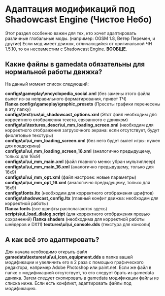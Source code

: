 # Адаптация модификаций под Shadowcast Engine (Чистое Небо)

Этот раздел особенно важен для тех, кто хочет адаптировать различные глобальные моды. (например: OGSM 1.8, Ветер Перемен, и другие) Если мод имеет движок, отличающийся от оригинальной ЧН 1.5.10, то он несовместим с Shadowcast Engine. **ВООБЩЕ**.

## Какие файлы в gamedata обязательны для нормальной работы движка?

На данный момент список следующий:

**configs\gameplay\encyclopedia_social.xml** (без замены этого файла вылет из-за неправильного форматирования, привет ТЧ)  
**Папка configs\gameplay\graphic_presets** (Пресеты графики перенесены в эту папку)  
**configs\text\rus\ui_shadowcast_options.xml** (Этот файл необходим для корректного отображения текста, связанного с движком)  
**configs\ui\textures_descr\ui_mm_loading_screen.xml** (необходим для корректного отображения загрузочного экрана: если отсутствует, будут фиолетовые текстуры)  
**configs\ui\ui_mm_loading_screen.xml** (без него будет вылет игры: нужен для лоадскрина)  
**configs\ui\ui_mm_loading_screen_16.xml** (аналогично предыдущему, только для 16x9)  
**configs\ui\ui_mm_main.xml** (файл главного меню: убран мультиплеер)  
**configs\ui\ui_mm_main_16.xml** (аналогично предыдущему, только для 16x9)  
**configs\ui\ui_mm_opt.xml** (файл настроек: новые параметры)  
**configs\ui\ui_mm_opt_16.xml** (аналогично предыдущему, только для 16x9)  
**configs\fonts.ltx** (необходим для корректного отображения шрифтов)  
**configs\shadowcast_config.ltx** (главный конфиг движка: необходим для корректной работы)  
**Папка fonts** (все шрифты располагаются здесь)
**scripts\ui_load_dialog.script** (для корректного отображения превью сохранений)
**Папка shaders** (необходима для корректной работы шейдеров и DX11)
**textures\ui\ui_console.dds** (текстура для консоли)

## А как всё это адаптировать?
Для начала необходимо открыть файл **gamedata\textures\ui\ui_icon_equipment.dds** в папке вашей модификации и увеличить его в 2 раза с помощью графического редактора, например Adobe Photoshop или paint.net. Если же файл в папке с модификацией отсутствует, то его следует брать из gamedata движка. Затем следует скопировать в gamedata модификации файлы из списка ниже. Если есть конфликт, адаптировать файлы под модификацию.
